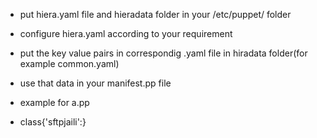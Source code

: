 * put hiera.yaml file and hieradata folder in your /etc/puppet/ folder 
* configure hiera.yaml according to your requirement
* put the key value pairs in correspondig .yaml file in hiradata folder(for example common.yaml)
* use that data in your manifest.pp file 

* example for a.pp  

* class{'sftpjaili':}
